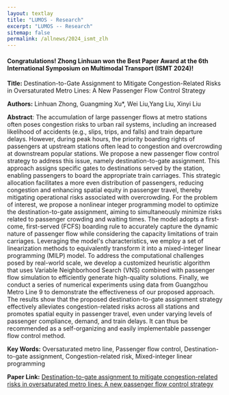 ```yaml
---
layout: textlay
title: "LUMOS - Research"
excerpt: "LUMOS -- Research"
sitemap: false
permalink: /allnews/2024_ismt_zlh
---
```


#### Congratulations! Zhong Linhuan won the Best Paper Award at the 6th International Symposium on Multimodal Transport (ISMT 2024)!

**Title:** Destination-to-Gate Assignment to Mitigate Congestion-Related Risks in Oversaturated Metro Lines: A New Passenger Flow Control Strategy

**Authors:** Linhuan Zhong, Guangming Xu*, Wei Liu,Yang Liu, Xinyi Liu

**Abstract**: The accumulation of large passenger flows at metro stations often poses congestion risks to urban rail systems, including an increased likelihood of accidents (e.g., slips, trips, and falls) and train departure delays. However, during peak hours, the priority boarding rights of passengers at upstream stations often lead to congestion and overcrowding at downstream popular stations. We propose a new passenger flow control strategy to address this issue, namely destination-to-gate assignment. This approach assigns specific gates to destinations served by the station, enabling passengers to board the appropriate train carriages. This strategic allocation facilitates a more even distribution of passengers, reducing congestion and enhancing spatial equity in passenger travel, thereby mitigating operational risks associated with overcrowding. For the problem of interest, we propose a nonlinear integer programming model to optimize the destination-to-gate assignment, aiming to simultaneously minimize risks related to passenger crowding and waiting times. The model adopts a first-come, first-served (FCFS) boarding rule to accurately capture the dynamic nature of passenger flow while considering the capacity limitations of train carriages. Leveraging the model's characteristics, we employ a set of linearization methods to equivalently transform it into a mixed-integer linear programming (MILP) model. To address the computational challenges posed by real-world scale, we develop a customized heuristic algorithm that uses Variable Neighborhood Search (VNS) combined with passenger flow simulation to efficiently generate high-quality solutions. Finally, we conduct a series of numerical experiments using data from Guangzhou Metro Line 9 to demonstrate the effectiveness of our proposed approach. The results show that the proposed destination-to-gate assignment strategy effectively alleviates congestion-related risks across all stations and promotes spatial equity in passenger travel, even under varying levels of passenger compliance, demand, and train delays. It can thus be recommended as a self-organizing and easily implementable passenger flow control method.

**Key Words:** Oversaturated metro line, Passenger flow control, Destination-to-gate assignment, Congestion-related risk, Mixed-integer linear programming

**Paper Link:** [Destination-to-gate assignment to mitigate congestion-related risks in oversaturated metro lines: A new passenger flow control strategy](https://www.sciencedirect.com/science/article/pii/S1366554525000468) 




